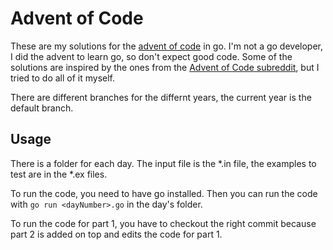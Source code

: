 # Advent of Code

These are my solutions for the [advent of code](https://adventofcode.com/) in go. I'm not a go developer, I did the advent to learn go, so don't expect good code. Some of the solutions are inspired by the ones from the [Advent of Code subreddit](https://www.reddit.com/r/adventofcode/), but I tried to do all of it myself. 

There are different branches for the differnt years, the current year is the default branch. 

## Usage

There is a folder for each day. The input file is the *.in file, the examples to test are in the *.ex files. 

To run the code, you need to have go installed. Then you can run the code with `go run <dayNumber>.go` in the day's folder.

To run the code for part 1, you have to checkout the right commit because part 2 is added on top and edits the code for part 1.

